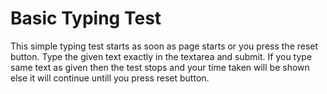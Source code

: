 # Basic Typing Test

This simple typing test starts as soon as page starts or you press the reset button. Type the given text exactly in the textarea and submit. If you type same text as given then the test stops and your time taken will be shown else it will continue untill you press reset button.